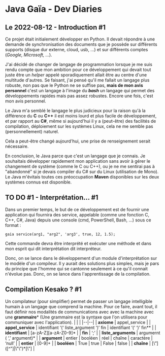 # Java Gaïa - Dev Diaries
## Le 2022-08-12 - Introduction #1
Ce projet était initialement développer en Python. Il devait répondre à une demande de synchronisation des documents que je possède sur différents supports (disque dur externe, cloud, usb, ...) et sur différents comptes (*Google, Microsoft, ...*).

J'ai décidé de changer de langage de programmation lorsque je me suis rendu compte que mon ambition pour ce développement qui devait tout juste être un *helper* appelé sporadiquement allait être au centre d'une multitude d'autres. Se faisant, j'ai pensé qu'il me fallait un langage plus robuste, non pas que le Python ne se suffise pas, **mais de mon avis personnel** c'est un langage à l'image du ***bash*** un langage qui permet des
développements rapides mais pas assez robustes. Encore une fois, c'est mon avis personnel.

Le Java m'a semblé le langage le plus judicieux pour la raison qu'à la différence du **C** ou **C++** il est moins lourd et plus facile de développement, et par rapport au **C#**, même si aujourd'hui il y a (peut-être) des facilités de compilation, déploiement sur les systèmes Linux, cela ne me semble pas (personnellement) naturel.

Cela a peut-être changé aujourd'hui, une prise de renseignement serait nécessaire.

En conclusion, le Java parce que c'est un langage que je connais. Je souhaitais développer rapidement mon application sans avoir à gérer le changement de système (comme le C ou C++), ou je ne me sentirai pas à "abandonné" si je devais compiler du C# sur du Linux (utilisation de Mono). Le Java m'évitais toutes ces préoccupation  **Maven** disponibles sur les deux systèmes connus est disponible.

## TO DO #1 - Interprétation... #1
Dans un premier temps, le but de ce développement est de fournir une application qui fournira des service, appelable (comme une fonction C, C++, C#, Java) depuis une console (cmd, PowerShell, Bash, ...) sous ce format :

    gaia service(arg1, "arg2", 'arg3', true, 12, 1.5);

Cette commande devra être interprété et exécuter une méthode et dans mon esprit qui dit interprétation dit interpréteur.

Donc, on se lance dans le développement d'un module d'interprétation sur le modèle d'un compileur. Il y aurait des solutions plus simples, mais je pars du principe que l'homme qui se cantonne seulement à ce qu'il connait n'évolue pas. Donc, on se lance dans l'apprentissage de la compilation.

## Compilation Kesako ? #1
Un compilateur (pour simplifier) permet de passer un langage intelligible humain à un langage que comprend la machine. Pour ce faire, avant tout, il faut définir nos modalités de communications avec avec la machine avec une **grammaire*** (Une grammaire est la syntaxe que l'on utilisera pour communiquer avec l'application).
|  |  |
|--|--|
| **axiome** | appel_service |
| **appel_service** | identifiant ‘(‘ liste_argument ‘)’ fin | identifiant ‘(‘ ‘)’ fin** |
| **identifiant** | [a-zA-Z][a-zA-Z0-9]* |
| **fin** | ‘;’ |
| **liste_arguments** | argumernt ( ‘,’ argument)* |
| **argument** | entier \| booléen \| réel \| chaîne \| caractère \| ‘null’ |
| **entier** | [0-9]+ |
| **booléen** | True \| true \| False \| false |
| **chaîne** | [\”]([^\"]\|\\"\\"\)*[\\"] |

